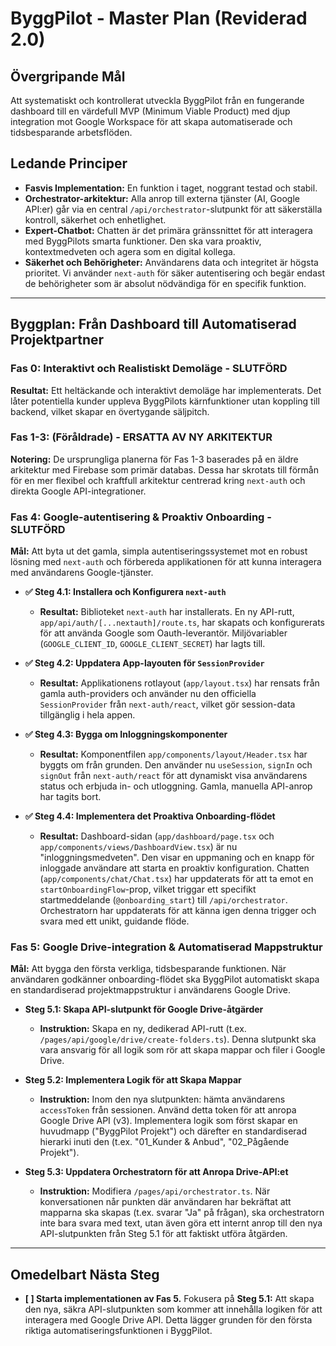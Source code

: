 
# ByggPilot - Master Plan (Reviderad 2.0)

## Övergripande Mål
Att systematiskt och kontrollerat utveckla ByggPilot från en fungerande dashboard till en värdefull MVP (Minimum Viable Product) med djup integration mot Google Workspace för att skapa automatiserade och tidsbesparande arbetsflöden.

## Ledande Principer
- **Fasvis Implementation:** En funktion i taget, noggrant testad och stabil.
- **Orchestrator-arkitektur:** Alla anrop till externa tjänster (AI, Google API:er) går via en central `/api/orchestrator`-slutpunkt för att säkerställa kontroll, säkerhet och enhetlighet.
- **Expert-Chatbot:** Chatten är det primära gränssnittet för att interagera med ByggPilots smarta funktioner. Den ska vara proaktiv, kontextmedveten och agera som en digital kollega.
- **Säkerhet och Behörigheter:** Användarens data och integritet är högsta prioritet. Vi använder `next-auth` för säker autentisering och begär endast de behörigheter som är absolut nödvändiga för en specifik funktion.

---

## Byggplan: Från Dashboard till Automatiserad Projektpartner

### Fas 0: Interaktivt och Realistiskt Demoläge - SLUTFÖRD
**Resultat:** Ett heltäckande och interaktivt demoläge har implementerats. Det låter potentiella kunder uppleva ByggPilots kärnfunktioner utan koppling till backend, vilket skapar en övertygande säljpitch.

### Fas 1-3: (Föråldrade) - ERSATTA AV NY ARKITEKTUR
**Notering:** De ursprungliga planerna för Fas 1-3 baserades på en äldre arkitektur med Firebase som primär databas. Dessa har skrotats till förmån för en mer flexibel och kraftfull arkitektur centrerad kring `next-auth` och direkta Google API-integrationer.

### Fas 4: Google-autentisering & Proaktiv Onboarding - SLUTFÖRD
**Mål:** Att byta ut det gamla, simpla autentiseringssystemet mot en robust lösning med `next-auth` och förbereda applikationen för att kunna interagera med användarens Google-tjänster.

- **✅ Steg 4.1: Installera och Konfigurera `next-auth`**
  - **Resultat:** Biblioteket `next-auth` har installerats. En ny API-rutt, `app/api/auth/[...nextauth]/route.ts`, har skapats och konfigurerats för att använda Google som Oauth-leverantör. Miljövariabler (`GOOGLE_CLIENT_ID`, `GOOGLE_CLIENT_SECRET`) har lagts till.

- **✅ Steg 4.2: Uppdatera App-layouten för `SessionProvider`**
  - **Resultat:** Applikationens rotlayout (`app/layout.tsx`) har rensats från gamla auth-providers och använder nu den officiella `SessionProvider` från `next-auth/react`, vilket gör session-data tillgänglig i hela appen.

- **✅ Steg 4.3: Bygga om Inloggningskomponenter**
  - **Resultat:** Komponentfilen `app/components/layout/Header.tsx` har byggts om från grunden. Den använder nu `useSession`, `signIn` och `signOut` från `next-auth/react` för att dynamiskt visa användarens status och erbjuda in- och utloggning. Gamla, manuella API-anrop har tagits bort.

- **✅ Steg 4.4: Implementera det Proaktiva Onboarding-flödet**
  - **Resultat:** Dashboard-sidan (`app/dashboard/page.tsx` och `app/components/views/DashboardView.tsx`) är nu "inloggningsmedveten". Den visar en uppmaning och en knapp för inloggade användare att starta en proaktiv konfiguration. Chatten (`app/components/chat/Chat.tsx`) har uppdaterats för att ta emot en `startOnboardingFlow`-prop, vilket triggar ett specifikt startmeddelande (`@onboarding_start`) till `/api/orchestrator`. Orchestratorn har uppdaterats för att känna igen denna trigger och svara med ett unikt, guidande flöde.

### Fas 5: Google Drive-integration & Automatiserad Mappstruktur
**Mål:** Att bygga den första verkliga, tidsbesparande funktionen. När användaren godkänner onboarding-flödet ska ByggPilot automatiskt skapa en standardiserad projektmappstruktur i användarens Google Drive.

- **Steg 5.1: Skapa API-slutpunkt för Google Drive-åtgärder**
  - **Instruktion:** Skapa en ny, dedikerad API-rutt (t.ex. `/pages/api/google/drive/create-folders.ts`). Denna slutpunkt ska vara ansvarig för all logik som rör att skapa mappar och filer i Google Drive.

- **Steg 5.2: Implementera Logik för att Skapa Mappar**
  - **Instruktion:** Inom den nya slutpunkten: hämta användarens `accessToken` från sessionen. Använd detta token för att anropa Google Drive API (v3). Implementera logik som först skapar en huvudmapp ("ByggPilot Projekt") och därefter en standardiserad hierarki inuti den (t.ex. "01_Kunder & Anbud", "02_Pågående Projekt").

- **Steg 5.3: Uppdatera Orchestratorn för att Anropa Drive-API:et**
  - **Instruktion:** Modifiera `/pages/api/orchestrator.ts`. När konversationen når punkten där användaren har bekräftat att mapparna ska skapas (t.ex. svarar "Ja" på frågan), ska orchestratorn inte bara svara med text, utan även göra ett internt anrop till den nya API-slutpunkten från Steg 5.1 för att faktiskt utföra åtgärden.

---

## Omedelbart Nästa Steg
- **[ ] Starta implementationen av Fas 5.** Fokusera på **Steg 5.1:** Att skapa den nya, säkra API-slutpunkten som kommer att innehålla logiken för att interagera med Google Drive API. Detta lägger grunden för den första riktiga automatiseringsfunktionen i ByggPilot.
